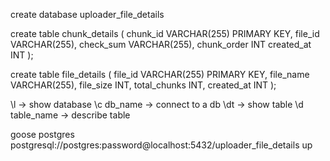 create database uploader_file_details

create table chunk_details (
    chunk_id       VARCHAR(255) PRIMARY KEY,
    file_id   VARCHAR(255),
    check_sum VARCHAR(255),
    chunk_order  INT
    created_at INT
);

create table file_details (
    file_id VARCHAR(255) PRIMARY KEY,
    file_name VARCHAR(255),
    file_size INT,
    total_chunks INT,
    created_at INT
);

\l -> show database
\c db_name -> connect to a db
\dt -> show table
\d table_name -> describe table

goose postgres postgresql://postgres:password@localhost:5432/uploader_file_details up